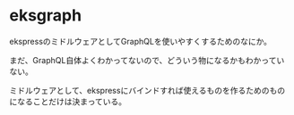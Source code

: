 # eksgraph

ekspressのミドルウェアとしてGraphQLを使いやすくするためのなにか。

まだ、GraphQL自体よくわかってないので、どういう物になるかもわかっていない。

ミドルウェアとして、ekspressにバインドすれば使えるものを作るためのものになることだけは決まっている。


